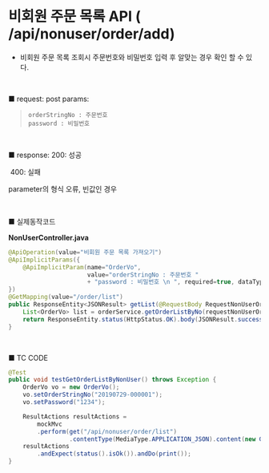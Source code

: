 # 비회원 주문 목록  API ( /api/nonuser/order/add) 

- 비회원 주문 목록 조회시 주문번호와 비밀번호 입력 후 알맞는 경우 확인 할 수 있다.

<br>

■ request: 
   post 
     params: 

> ```
> orderStringNo : 주문번호
> password : 비밀번호
> ```

<br>

■ response: 
     200: 성공

​	400: 실패 

parameter의 형식 오류, 빈값인 경우

<br>

■ 실제동작코드 

**NonUserController.java**

```java
@ApiOperation(value="비회원 주문 목록 가져오기")
@ApiImplicitParams({
    @ApiImplicitParam(name="OrderVo", 
                      value="orderStringNo : 주문번호 "
                      + "password : 비밀번호 \n ", required=true, dataType="OrderVo", defaultValue="")
})
@GetMapping(value="/order/list") 
public ResponseEntity<JSONResult> getList(@RequestBody RequestNonUserOrderListDto requestNonUserOrderListDto) {
    List<OrderVo> list = orderService.getOrderListByNo(requestNonUserOrderListDto);
    return ResponseEntity.status(HttpStatus.OK).body(JSONResult.success(list));
} 
```

<br>

■ TC CODE 

```java
@Test
public void testGetOrderListByNonUser() throws Exception {
    OrderVo vo = new OrderVo();
    vo.setOrderStringNo("20190729-000001");
    vo.setPassword("1234");

    ResultActions resultActions = 
        mockMvc
        .perform(get("/api/nonuser/order/list")
                 .contentType(MediaType.APPLICATION_JSON).content(new Gson().toJson(vo)));
    resultActions 
        .andExpect(status().isOk()).andDo(print());
}
```
